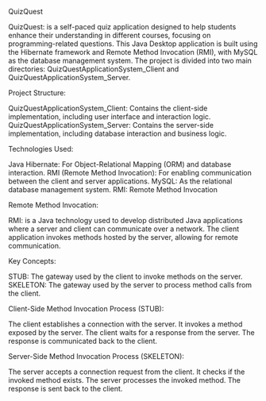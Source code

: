 QuizQuest

QuizQuest: is a self-paced quiz application designed to help students enhance their understanding in different courses, focusing on programming-related questions. 
This Java Desktop application is built using the Hibernate framework and Remote Method Invocation (RMI), with MySQL as the database management system. 
The project is divided into two main directories: QuizQuestApplicationSystem_Client and QuizQuestApplicationSystem_Server.

Project Structure:

QuizQuestApplicationSystem_Client: Contains the client-side implementation, including user interface and interaction logic.
QuizQuestApplicationSystem_Server: Contains the server-side implementation, including database interaction and business logic.

Technologies Used:

Java
Hibernate: For Object-Relational Mapping (ORM) and database interaction.
RMI (Remote Method Invocation): For enabling communication between the client and server applications.
MySQL: As the relational database management system.
RMI: Remote Method Invocation

Remote Method Invocation:

RMI: is a Java technology used to develop distributed Java applications where a server and client can communicate over a network. 
The client application invokes methods hosted by the server, allowing for remote communication.

Key Concepts:

STUB: The gateway used by the client to invoke methods on the server.
SKELETON: The gateway used by the server to process method calls from the client.

Client-Side Method Invocation Process (STUB):

The client establishes a connection with the server.
It invokes a method exposed by the server.
The client waits for a response from the server.
The response is communicated back to the client.

Server-Side Method Invocation Process (SKELETON):

The server accepts a connection request from the client.
It checks if the invoked method exists.
The server processes the invoked method.
The response is sent back to the client.
